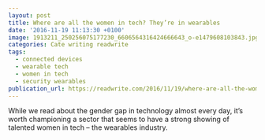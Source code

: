 ```yaml
---
layout: post
title: Where are all the women in tech? They’re in wearables
date: '2016-11-19 11:13:30 +0100'
image: 1913211_250256075177230_6606564316424666643_o-e1479608103843.jpg
categories: Cate writing readwrite
tags:
  - connected devices
  - wearable tech
  - women in tech
  - security wearables
publication_url: https://readwrite.com/2016/11/19/where-are-all-the-women-in-tech-theyre-in-wearables/
---
```

While we read about the gender gap in technology almost every day, it’s worth championing a sector that seems to have a strong showing of talented women in tech – the wearables industry.
